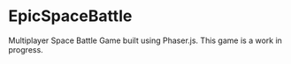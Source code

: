 # EpicSpaceBattle
Multiplayer Space Battle Game built using Phaser.js. This game is a work in progress. 
